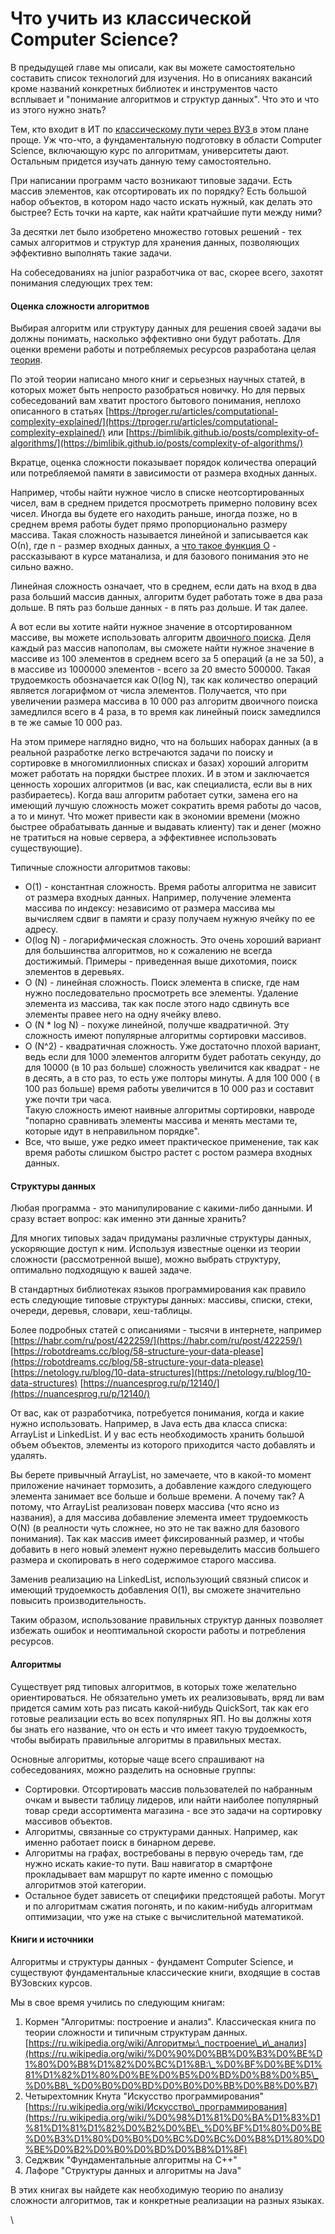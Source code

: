 # Что учить из классической Computer Science?

В предыдущей главе мы описали, как вы можете самостоятельно составить список технологий для изучения. Но в описаниях вакансий кроме названий конкретных библиотек и инструментов часто всплывает и "понимание алгоритмов и структур данных". Что это и что из этого нужно знать?

Тем, кто входит в ИТ по [классическому пути через ВУЗ ](put-v-it-cherez-vuz-esli-vy-eshe-shkolnik.md)в этом плане проще. Уж что-что, а фундаментальную подготовку в области Computer Science, включающую курс по алгоритмам, университеты дают. Остальным придется изучать данную тему самостоятельно.

При написании программ часто возникают типовые задачи. Есть массив элементов, как отсортировать их по порядку? Есть большой набор объектов, в котором надо часто искать нужный, как делать это быстрее? Есть точки на карте, как найти кратчайшие пути между ними?

За десятки лет было изобретено множество готовых решений - тех самых алгоритмов и структур для хранения данных, позволяющих эффективно выполнять такие задачи.

На собеседованиях на junior разработчика от вас, скорее всего, захотят понимания следующих трех тем:

#### Оценка сложности алгоритмов

Выбирая алгоритм или структуру данных для решения своей задачи вы должны понимать, насколько эффективно они будут работать. Для оценки времени работы и потребляемых ресурсов разработана целая [теория](https://ru.wikipedia.org/wiki/%D0%A2%D0%B5%D0%BE%D1%80%D0%B8%D1%8F\_%D1%81%D0%BB%D0%BE%D0%B6%D0%BD%D0%BE%D1%81%D1%82%D0%B8\_%D0%B2%D1%8B%D1%87%D0%B8%D1%81%D0%BB%D0%B5%D0%BD%D0%B8%D0%B9).

По этой теории написано много книг и серьезных научных статей, в которых может быть непросто разобраться новичку. Но для первых собеседований вам хватит простого бытового понимания, неплохо описанного в статьях [https://tproger.ru/articles/computational-complexity-explained/](https://tproger.ru/articles/computational-complexity-explained/) или [https://bimlibik.github.io/posts/complexity-of-algorithms/](https://bimlibik.github.io/posts/complexity-of-algorithms/)

Вкратце, оценка сложности показывает порядок количества операций или потребляемой памяти в зависимости от размера входных данных.&#x20;

Например, чтобы найти нужное число в списке неотсортированных чисел, вам в среднем придется просмотреть примерно половину всех чисел. Иногда вы будете его находить раньше, иногда позже, но в среднем время работы будет прямо пропорционально размеру массива. Такая сложность называется линейной и записывается как О(n), где n - размер входных данных, а [что такое функция О](https://ru.wikipedia.org/wiki/%C2%ABO%C2%BB\_%D0%B1%D0%BE%D0%BB%D1%8C%D1%88%D0%BE%D0%B5\_%D0%B8\_%C2%ABo%C2%BB\_%D0%BC%D0%B0%D0%BB%D0%BE%D0%B5) - рассказывают в курсе матанализа, и для базового понимания это не сильно важно.

Линейная сложность означает, что в среднем, если дать на вход в два раза больший массив данных, алгоритм будет работать тоже в два раза дольше. В пять раз больше данных - в пять раз дольше. И так далее.

А вот если вы хотите найти нужное значение в отсортированном массиве, вы можете использовать алгоритм [двоичного поиска](https://ru.wikipedia.org/wiki/%D0%94%D0%B2%D0%BE%D0%B8%D1%87%D0%BD%D1%8B%D0%B9\_%D0%BF%D0%BE%D0%B8%D1%81%D0%BA). Деля каждый раз массив напополам, вы сможете найти нужное значение в массиве из 100 элементов в среднем всего за 5 операций (а не за 50), а в массиве из 1000000 элементов - всего за 20 вместо 500000. Такая трудоемкость обозначается как O(log N), так как количество операций является логарифмом от числа элементов. Получается, что при увеличении размера массива в 10 000 раз алгоритм двоичного поиска замедлился всего в 4 раза, в то время как линейный поиск замедлился в те же самые 10 000 раз.

На этом примере наглядно видно, что на больших наборах данных (а в реальной разработке легко встречаются задачи по поиску и сортировке в многомиллионных списках и базах) хороший алгоритм может работать на порядки быстрее плохих. И в этом и заключается ценность хороших алгоритмов (и вас, как специалиста, если вы в них разбираетесь). Когда ваш алгоритм работает сутки, замена его на имеющий лучшую сложность может сократить время работы до часов, а то и минут. Что может привести как в экономии времени (можно быстрее обрабатывать данные и выдавать клиенту) так и денег (можно не тратиться на новые сервера, а эффективнее использовать существующие).

Типичные сложности алгоритмов таковы:

* O(1) - константная сложность. Время работы алгоритма не зависит от размера входных данных. Например, получение элемента массива по индексу: независимо от размера массива мы вычисляем сдвиг в памяти и сразу получаем нужную ячейку по ее адресу.
* O(log N) - логарифмическая сложность. Это очень хороший вариант для большинства алгоритмов, но к сожалению не всегда достижимый. Примеры - приведенная выше дихотомия, поиск элементов в деревьях.
* O (N) - линейная сложность. Поиск элемента в списке, где нам нужно последовательно просмотреть все элементы. Удаление элемента из массива, так как после этого надо сдвинуть все элементы правее него на одну ячейку влево.
* O (N \* log N) - похуже линейной, получше квадратичной. Эту сложность имеют популярные алгоритмы сортировки массивов.
* O (N^2) - квадратичная сложность. Уже достаточно плохой вариант, ведь если для 1000 элементов алгоритм будет работать секунду, до для 10000 (в 10 раз больше) сложность увеличится как квадрат - не в десять, а в сто раз, то есть уже полторы минуты. А для 100 000 ( в 100 раз больше) время работы увеличится в 10 000 раз и составит уже почти три часа.\
  Такую сложность имеют наивные алгоритмы сортировки, навроде "попарно сравнивать элементы массива и менять местами те, которые идут в неправильном порядке".
* Все, что выше, уже редко имеет практическое применение, так как время работы слишком быстро растет с ростом размера входных данных.

#### Структуры данных

Любая программа - это манипулирование с какими-либо данными. И сразу встает вопрос: как именно эти данные хранить?

Для многих типовых задач придуманы различные структуры данных, ускоряющие доступ к ним. Используя известные оценки из теории сложности (рассмотренной выше), можно выбрать структуру, оптимально подходящую к вашей задаче.

В стандартных библиотеках языков программирования как правило есть следующие типовые структуры данных: массивы, списки, стеки, очереди, деревья, словари, хеш-таблицы.

Более подробных статей с описаниями - тысячи в интернете, например [https://habr.com/ru/post/422259/](https://habr.com/ru/post/422259/) [https://robotdreams.cc/blog/58-structure-your-data-please](https://robotdreams.cc/blog/58-structure-your-data-please) [https://netology.ru/blog/10-data-structures](https://netology.ru/blog/10-data-structures) [https://nuancesprog.ru/p/12140/](https://nuancesprog.ru/p/12140/)

От вас, как от разработчика, потребуется понимания, когда и какие нужно использовать. Например, в Java есть два класса списка: ArrayList и LinkedList. И у вас есть необходимость хранить большой объем объектов, элементы из которого приходится часто добавлять и удалять.

Вы берете привычный ArrayList, но замечаете, что в какой-то момент приложение начинает тормозить, а добавление каждого следующего элемента занимает все больше и больше времени. А почему так? А потому, что ArrayList реализован поверх массива (что ясно из названия), а для массива добавление элемента имеет трудоемкость O(N) (в реалности чуть сложнее, но это не так важно для базового понимания). Так как массив имеет фиксированный размер, и чтобы добавить в него новый элемент нужно перевыделить массив большего размера и скопировать в него содержимое старого массива.

Заменив реализацию на LinkedList, использующий связный список и имеющий трудоемкость добавления O(1), вы сможете значительно повысить производительность.

Таким образом, использование правильных структур данных позволяет избежать ошибок и неоптимальной скорости работы и потребления ресурсов.

#### Алгоритмы

Существует ряд типовых алгоритмов, в которых тоже желательно ориентироваться. Не обязательно уметь их реализовывать, вряд ли вам придется самим хоть раз писать какой-нибудь QuickSort, так как его готовые реализации есть во всех популярных ЯП. Но вы должны хотя бы знать его название, что он есть и что имеет такую трудоемкость, чтобы выбирать правильные алгоритмы в правильных местах.

Основные алгоритмы, которые чаще всего спрашивают на собеседованиях, можно разделить на основные группы:

* Сортировки. Отсортировать массив пользователей по набранным очкам и вывести таблицу лидеров, или найти наиболее популярный товар среди ассортимента магазина - все это задачи на сортировку массивов объектов.
* Алгоритмы, связанные со структурами данных. Например, как именно работает поиск в бинарном дереве.&#x20;
* Алгоритмы на графах, востребованы в первую очередь там, где нужно искать какие-то пути. Ваш навигатор в смартфоне прокладывает вам маршрут по карте именно с помощью алгоритмов этой категории.
* Остальное будет зависеть от специфики предстоящей работы. Могут и по алгоритмам сжатия погонять, и по каким-нибудь алгоритмам оптимизации, что уже на стыке с вычислительной математикой.

#### Книги и источники

Алгоритмы и структуры данных - фундамент Computer Science, и существуют фундаментальные классические книги, входящие в состав ВУЗовских курсов.

Мы в свое время учились по следующим книгам:

1. Кормен "Алгоритмы: построение и анализ". Классическая книга по теории сложности и типичным структурам данных. [https://ru.wikipedia.org/wiki/Алгоритмы:\_построение\_и\_анализ](https://ru.wikipedia.org/wiki/%D0%90%D0%BB%D0%B3%D0%BE%D1%80%D0%B8%D1%82%D0%BC%D1%8B:\_%D0%BF%D0%BE%D1%81%D1%82%D1%80%D0%BE%D0%B5%D0%BD%D0%B8%D0%B5\_%D0%B8\_%D0%B0%D0%BD%D0%B0%D0%BB%D0%B8%D0%B7)
2. Четырехтомник Кнута "Искусство программирования" [https://ru.wikipedia.org/wiki/Искусство\_программирования](https://ru.wikipedia.org/wiki/%D0%98%D1%81%D0%BA%D1%83%D1%81%D1%81%D1%82%D0%B2%D0%BE\_%D0%BF%D1%80%D0%BE%D0%B3%D1%80%D0%B0%D0%BC%D0%BC%D0%B8%D1%80%D0%BE%D0%B2%D0%B0%D0%BD%D0%B8%D1%8F)
3. Седжвик "Фундаментальные алгоритмы на С++"
4. Лафоре "Структуры данных и алгоритмы на Java"

В этих книгах вы найдете как необходимую теорию по анализу сложности алгоритмов, так и конкретные реализации на разных языках.



\
